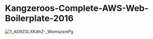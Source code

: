 # Kangzeroos-Complete-AWS-Web-Boilerplate-2016

![1_AD9ZSLXKAhZ-_WomszsmPg](https://user-images.githubusercontent.com/22982964/124559192-05ccaa80-de6e-11eb-873b-c722cc93d4fa.png)
